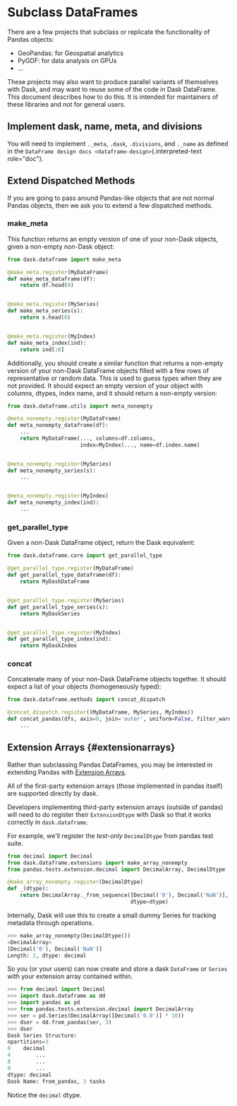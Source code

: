 # Subclass DataFrames

There are a few projects that subclass or replicate the functionality of
Pandas objects:

-   GeoPandas: for Geospatial analytics
-   PyGDF: for data analysis on GPUs
-   \...

These projects may also want to produce parallel variants of themselves
with Dask, and may want to reuse some of the code in Dask DataFrame.
This document describes how to do this. It is intended for maintainers
of these libraries and not for general users.

## Implement dask, name, meta, and divisions

You will need to implement `._meta`, `.dask`, `.divisions`, and `._name`
as defined in the
`DataFrame design docs <dataframe-design>`{.interpreted-text
role="doc"}.

## Extend Dispatched Methods

If you are going to pass around Pandas-like objects that are not normal
Pandas objects, then we ask you to extend a few dispatched methods.

### make_meta

This function returns an empty version of one of your non-Dask objects,
given a non-empty non-Dask object:

``` python
from dask.dataframe import make_meta

@make_meta.register(MyDataFrame)
def make_meta_dataframe(df):
    return df.head(0)


@make_meta.register(MySeries)
def make_meta_series(s):
    return s.head(0)


@make_meta.register(MyIndex)
def make_meta_index(ind):
    return ind[:0]
```

Additionally, you should create a similar function that returns a
non-empty version of your non-Dask DataFrame objects filled with a few
rows of representative or random data. This is used to guess types when
they are not provided. It should expect an empty version of your object
with columns, dtypes, index name, and it should return a non-empty
version:

``` python
from dask.dataframe.utils import meta_nonempty

@meta_nonempty.register(MyDataFrame)
def meta_nonempty_dataframe(df):
    ...
    return MyDataFrame(..., columns=df.columns,
                       index=MyIndex(..., name=df.index.name)


@meta_nonempty.register(MySeries)
def meta_nonempty_series(s):
    ...


@meta_nonempty.register(MyIndex)
def meta_nonempty_index(ind):
    ...
```

### get_parallel_type

Given a non-Dask DataFrame object, return the Dask equivalent:

``` python
from dask.dataframe.core import get_parallel_type

@get_parallel_type.register(MyDataFrame)
def get_parallel_type_dataframe(df):
    return MyDaskDataFrame


@get_parallel_type.register(MySeries)
def get_parallel_type_series(s):
    return MyDaskSeries


@get_parallel_type.register(MyIndex)
def get_parallel_type_index(ind):
    return MyDaskIndex
```

### concat

Concatenate many of your non-Dask DataFrame objects together. It should
expect a list of your objects (homogeneously typed):

``` python
from dask.dataframe.methods import concat_dispatch

@concat_dispatch.register((MyDataFrame, MySeries, MyIndex))
def concat_pandas(dfs, axis=0, join='outer', uniform=False, filter_warning=True):
    ...
```

## Extension Arrays {#extensionarrays}

Rather than subclassing Pandas DataFrames, you may be interested in
extending Pandas with [Extension
Arrays](https://pandas.pydata.org/pandas-docs/stable/extending.html).

All of the first-party extension arrays (those implemented in pandas
itself) are supported directly by dask.

Developers implementing third-party extension arrays (outside of pandas)
will need to do register their `ExtensionDtype` with Dask so that it
works correctly in `dask.dataframe`.

For example, we\'ll register the *test-only* `DecimalDtype` from pandas
test suite.

``` python
from decimal import Decimal
from dask.dataframe.extensions import make_array_nonempty
from pandas.tests.extension.decimal import DecimalArray, DecimalDtype

@make_array_nonempty.register(DecimalDtype)
def _(dtype):
    return DecimalArray._from_sequence([Decimal('0'), Decimal('NaN')],
                                       dtype=dtype)
```

Internally, Dask will use this to create a small dummy Series for
tracking metadata through operations.

``` python
>>> make_array_nonempty(DecimalDtype())
<DecimalArray>
[Decimal('0'), Decimal('NaN')]
Length: 2, dtype: decimal
```

So you (or your users) can now create and store a dask `DataFrame` or
`Series` with your extension array contained within.

``` python
>>> from decimal import Decimal
>>> import dask.dataframe as dd
>>> import pandas as pd
>>> from pandas.tests.extension.decimal import DecimalArray
>>> ser = pd.Series(DecimalArray([Decimal('0.0')] * 10))
>>> dser = dd.from_pandas(ser, 3)
>>> dser
Dask Series Structure:
npartitions=3
0    decimal
4        ...
8        ...
9        ...
dtype: decimal
Dask Name: from_pandas, 3 tasks
```

Notice the `decimal` dtype.

